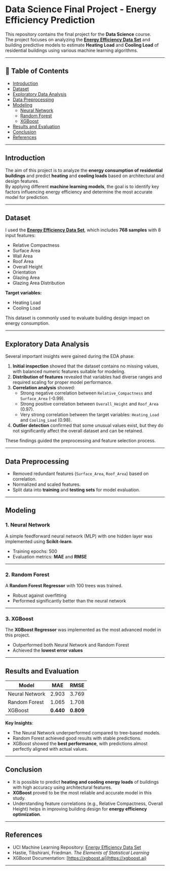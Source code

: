 # Data Science Final Project - Energy Efficiency Prediction

This repository contains the final project for the **Data Science** course.  
The project focuses on analyzing the **[Energy Efficiency Data Set](https://www.kaggle.com/datasets/elikplim/eergy-efficiency-dataset)**   and building predictive models to estimate **Heating Load** and **Cooling Load** of residential buildings using various machine learning algorithms.

---

## 📌 Table of Contents
- [Introduction](#introduction)
- [Dataset](#dataset)
- [Exploratory Data Analysis](#exploratory-data-analysis)
- [Data Preprocessing](#data-preprocessing)
- [Modeling](#modeling)
  - [Neural Network](#1-neural-network)
  - [Random Forest](#2-random-forest)
  - [XGBoost](#3-xgboost)
- [Results and Evaluation](#results-and-evaluation)
- [Conclusion](#conclusion)
- [References](#references)

---

## Introduction
The aim of this project is to analyze the **energy consumption of residential buildings** and predict **heating** and **cooling loads** based on architectural and design features.  
By applying different **machine learning models**, the goal is to identify key factors influencing energy efficiency and determine the most accurate model for prediction.

---

## Dataset
I used the **[Energy Efficiency Data Set](https://www.kaggle.com/datasets/elikplim/eergy-efficiency-dataset)**, which includes **768 samples** with 8 input features:  
- Relative Compactness  
- Surface Area  
- Wall Area  
- Roof Area  
- Overall Height  
- Orientation  
- Glazing Area  
- Glazing Area Distribution  

**Target variables:**
- Heating Load  
- Cooling Load  

This dataset is commonly used to evaluate building design impact on energy consumption.

---

## Exploratory Data Analysis
Several important insights were gained during the EDA phase:

1. **Initial inspection** showed that the dataset contains no missing values, with balanced numeric features suitable for modeling.  
2. **Distribution of features** revealed that variables had diverse ranges and required scaling for proper model performance.  
3. **Correlation analysis** showed:  
   - Strong negative correlation between `Relative_Compactness` and `Surface_Area` (-0.99).  
   - Strong positive correlation between `Overall_Height` and `Roof_Area` (0.97).  
   - Very strong correlation between the target variables: `Heating_Load` and `Cooling_Load` (0.98).  
4. **Outlier detection** confirmed that some unusual values exist, but they do not significantly affect the overall dataset and can be retained.  

These findings guided the preprocessing and feature selection process.


---

## Data Preprocessing
- Removed redundant features (`Surface_Area`, `Roof_Area`) based on correlation.  
- Normalized and scaled features.  
- Split data into **training** and **testing sets** for model evaluation.  


---

## Modeling

### 1. Neural Network
A simple feedforward neural network (MLP) with one hidden layer was implemented using **Scikit-learn**.  
- Training epochs: 500  
- Evaluation metrics: **MAE** and **RMSE**  


---

### 2. Random Forest
A **Random Forest Regressor** with 100 trees was trained.  
- Robust against overfitting  
- Performed significantly better than the neural network  


---

### 3. XGBoost
The **XGBoost Regressor** was implemented as the most advanced model in this project.  
- Outperformed both Neural Network and Random Forest  
- Achieved the **lowest error values**  


---

## Results and Evaluation
| Model           | MAE    | RMSE   |
|-----------------|--------|--------|
| Neural Network  | 2.903  | 3.769  |
| Random Forest   | 1.065  | 1.708  |
| XGBoost         | **0.440** | **0.809** |

**Key Insights**:  
- The Neural Network underperformed compared to tree-based models.  
- Random Forest achieved good results with stable predictions.  
- XGBoost showed the **best performance**, with predictions almost perfectly aligned with actual values.  

---

## Conclusion
- It is possible to predict **heating and cooling energy loads** of buildings with high accuracy using architectural features.  
- **XGBoost** proved to be the most reliable and accurate model in this study.  
- Understanding feature correlations (e.g., Relative Compactness, Overall Height) helps in improving building design for **energy efficiency optimization**.  

---

## References
- UCI Machine Learning Repository: [Energy Efficiency Data Set](https://archive.ics.uci.edu/ml/datasets/Energy+efficiency)  
- Hastie, Tibshirani, Friedman. *The Elements of Statistical Learning*  
- XGBoost Documentation: [https://xgboost.ai](https://xgboost.ai)  

---
